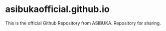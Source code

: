 # asibukaofficial.github.io
This is the official Github Repository from ASIBUKA. Repository for sharing.
